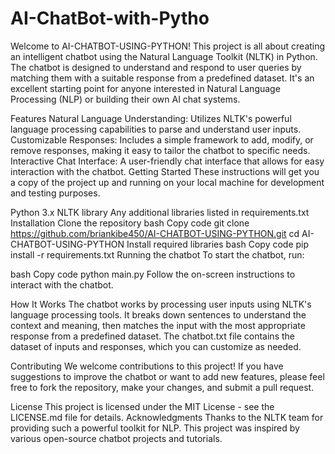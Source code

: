 # AI-ChatBot-with-Pytho
Welcome to AI-CHATBOT-USING-PYTHON! This project is all about creating an intelligent chatbot using the Natural Language Toolkit (NLTK) in Python. The chatbot is designed to understand and respond to user queries by matching them with a suitable response from a predefined dataset. It's an excellent starting point for anyone interested in Natural Language Processing (NLP) or building their own AI chat systems.

Features
Natural Language Understanding: Utilizes NLTK's powerful language processing capabilities to parse and understand user inputs.
Customizable Responses: Includes a simple framework to add, modify, or remove responses, making it easy to tailor the chatbot to specific needs.
Interactive Chat Interface: A user-friendly chat interface that allows for easy interaction with the chatbot.
Getting Started
These instructions will get you a copy of the project up and running on your local machine for development and testing purposes.



Python 3.x
NLTK library
Any additional libraries listed in requirements.txt
Installation
Clone the repository
bash
Copy code
git clone https://github.com/briankibe450/AI-CHATBOT-USING-PYTHON.git
cd AI-CHATBOT-USING-PYTHON
Install required libraries
bash
Copy code
pip install -r requirements.txt
Running the chatbot
To start the chatbot, run:

bash
Copy code
python main.py
Follow the on-screen instructions to interact with the chatbot.

How It Works
The chatbot works by processing user inputs using NLTK's language processing tools. It breaks down sentences to understand the context and meaning, then matches the input with the most appropriate response from a predefined dataset. The chatbot.txt file contains the dataset of inputs and responses, which you can customize as needed.

Contributing
We welcome contributions to this project! If you have suggestions to improve the chatbot or want to add new features, please feel free to fork the repository, make your changes, and submit a pull request.

License
This project is licensed under the MIT License - see the LICENSE.md file for details.
Acknowledgments
Thanks to the NLTK team for providing such a powerful toolkit for NLP.
This project was inspired by various open-source chatbot projects and tutorials.


